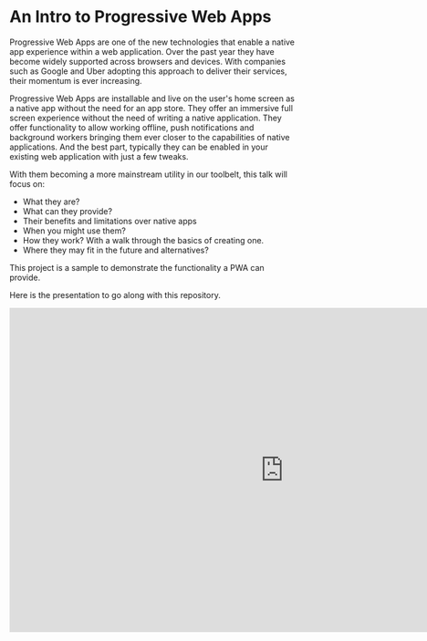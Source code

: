 # An Intro to Progressive Web Apps

Progressive Web Apps are one of the new technologies that enable a native app experience within a web application. Over the past year they have become widely supported across browsers and devices. With companies such as Google and Uber adopting this approach to deliver their services, their momentum is ever increasing.

Progressive Web Apps are installable and live on the user's home screen as a native app without the need for an app store. They offer an immersive full screen experience without the need of writing a native application. They offer functionality to allow working offline, push notifications and background workers bringing them ever closer to the capabilities of native applications. And the best part, typically they can be enabled in your existing web application with just a few tweaks.

With them becoming a more mainstream utility in our toolbelt, this talk will focus on:

* What they are?
* What can they provide?
* Their benefits and limitations over native apps
* When you might use them?
* How they work? With a walk through the basics of creating one.
* Where they may fit in the future and alternatives?


This project is a sample to demonstrate the functionality a PWA can provide.

Here is the presentation to go along with this repository.
<iframe src="https://docs.google.com/presentation/d/e/2PACX-1vTpCRdWthUlwIVPNaR81Tqf_TzCjyozItLMxu0W_ItcQgrf_nEqByN2-HLtr4aPa0em6CUFfKM8SCED/embed?start=false&loop=false&delayms=15000" frameborder="0" width="960" height="569" allowfullscreen="true" mozallowfullscreen="true" webkitallowfullscreen="true"></iframe>
